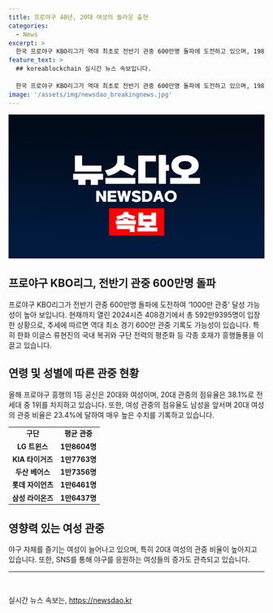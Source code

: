 ```yaml
---
title: 프로야구 40년, 20대 여성의 놀라운 출현
categories:
  - News
excerpt: >
  한국 프로야구 KBO리그가 역대 최초로 전반기 관중 600만명 돌파에 도전하고 있으며, 1982년 출범 이후 처음으로 1000만 관중 달성 가능성도 제기되고 있다. 특히 여성과 20대 관객의 증가, 그리고 경기당 평균 관중의 상승 등으로 인해 야구의 흥행이 이어지고 있으며, 이에 극장 프랜차이즈 CJ CGV도 야구와의 협업을 추진하고 있다. 관중들은 SNS를 통해 응원하는 모습을 공유하고, 야구를 즐기는 새로운 문화가 형성되고 있는 것으로 나타났다.
feature_text: >
  ## koreablockchain 실시간 뉴스 속보입니다.

  한국 프로야구 KBO리그가 역대 최초로 전반기 관중 600만명 돌파에 도전하고 있으며, 1982년 출범 이후 처음으로 1000만 관중 달성 가능성도 제기되고 있다. 특히 여성과 20대 관객의 증가, 그리고 경기당 평균 관중의 상승 등으로 인해 야구의 흥행이 이어지고 있으며, 이에 극장 프랜차이즈 CJ CGV도 야구와의 협업을 추진하고 있다. 관중들은 SNS를 통해 응원하는 모습을 공유하고, 야구를 즐기는 새로운 문화가 형성되고 있는 것으로 나타났다.
image: '/assets/img/newsdao_breakingnews.jpg'
---
```


<p><img src="/assets/img/newsdao_breakingnews.jpg" alt="koreablockchain 속보" /></p>

<h2 data-ke-size="size26">프로야구 KBO리그, 전반기 관중 600만명 돌파</h2>

<p data-ke-size="size16">프로야구 KBO리그가 전반기 관중 600만명 돌파에 도전하여 ‘1000만 관중’ 달성 가능성이 높아 보입니다. 현재까지 열린 2024시즌 408경기에서 총 592만9395명이 입장한 상황으로, 추세에 따르면 역대 최소 경기 600만 관중 기록도 가능성이 있습니다. 특히 한화 이글스 류현진의 국내 복귀와 구단 전력의 평준화 등 각종 호재가 흥행돌풍을 이끌고 있습니다.</p>

<h2 data-ke-size="size26">연령 및 성별에 따른 관중 현황</h2>

<p data-ke-size="size16">올해 프로야구 흥행의 1등 공신은 20대와 여성이며, 20대 관중의 점유율은 38.1%로 전 세대 중 1위를 차지하고 있습니다. 또한, 여성 관중의 점유율도 남성을 앞서며 20대 여성의 관중 비율은 23.4%에 달하여 매우 높은 수치를 기록하고 있습니다.</p>

<table>
  <tr>
    <td style="text-align: center; height: 17px;"><b>구단</b></td>
    <td style="text-align: center; height: 17px;"><b>평균 관중</b></td>
  </tr>
  <tr>
    <td style="text-align: center; height: 17px;"><b>LG 트윈스</b></td>
    <td style="text-align: center; height: 17px;"><b>1만8604명</b></td>
  </tr>
  <tr>
    <td style="text-align: center; height: 17px;"><b>KIA 타이거즈</b></td>
    <td style="text-align: center; height: 17px;"><b>1만7763명</b></td>
  </tr>
  <tr>
    <td style="text-align: center; height: 17px;"><b>두산 베어스</b></td>
    <td style="text-align: center; height: 17px;"><b>1만7356명</b></td>
  </tr>
  <tr>
    <td style="text-align: center; height: 17px;"><b>롯데 자이언츠</b></td>
    <td style="text-align: center; height: 17px;"><b>1만6461명</b></td>
  </tr>
  <tr>
    <td style="text-align: center; height: 17px;"><b>삼성 라이온즈</b></td>
    <td style="text-align: center; height: 17px;"><b>1만6437명</b></td>
  </tr>
</table>

<h2 data-ke-size="size26">영향력 있는 여성 관중</h2>

<p data-ke-size="size16">야구 자체를 즐기는 여성이 늘어나고 있으며, 특히 20대 여성의 관중 비율이 높아지고 있습니다. 또한, SNS를 통해 야구를 응원하는 여성들의 증가도 관측되고 있습니다.</p>

<hr>

<p data-ke-size="size16">&nbsp;</p>
실시간 뉴스 속보는, <a href="https://newsdao.kr" rel="dofollow">https://newsdao.kr</a>


